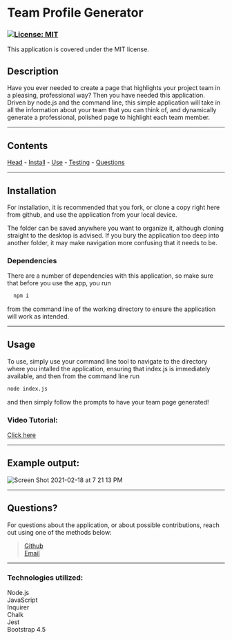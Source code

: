 # **Team Profile Generator**
 ### <a id='license'></a>[![License: MIT](https://img.shields.io/badge/License-MIT-blue.svg)](https://opensource.org/licenses/MIT)
This application is covered under the MIT license.


  ## Description

Have you ever needed to create a page that highlights your project team in a pleasing, professional way? Then you have needed this application. Driven by node.js and the command line, this simple application will take in all the information about your team that you can think of, and dynamically generate a professional, polished page to highlight each team member. 

 
  ---

  Contents
---
 [Head](#head) - [Install](#install) - [Use](#usage) - [Testing](#testing) - [Questions](#questions)

  ---
## <a id="install"></a> Installation

For installation, it is recommended that you fork, or clone a copy right here from github, and use the application from your local device.

The folder can be saved anywhere you want to organize it, although cloning straight to the desktop is advised. 
If you bury the application too deep into another folder, it may make navigation more confusing that it needs to be.



### **Dependencies**

There are a number of dependencies with this application, so make sure that before you use the app, you run 
```bash
  npm i
```
from the command line of the working directory to ensure the application will work as intended. 

  ---
## <a id="usage"></a> Usage

To use, simply use your command line tool to navigate to the directory where you intalled the application, ensuring that index.js is immediately available, and then from the command line run   
```bash
node index.js
```   
and then simply follow the prompts to have your team page generated!

### Video Tutorial: 
  [Click here](https://drive.google.com/file/d/1Je8km_Q7KigayHc3BKck9CCwqcis5saJ/view)

---

## Example output:

![Screen Shot 2021-02-18 at 7 21 13 PM](https://user-images.githubusercontent.com/65474893/108443554-a05d8180-721e-11eb-90a3-eecef82beff0.png)


  
  ---
## <a id='questions'></a> Questions?

For questions about the application, or about possible contributions, reach out using one of the methods below:   

> [Github](https://github.com/Keaton-Brewster)  
[Email](mailto:keatonbrewsterdev@gmail.com)

  ---
### Technologies utilized:
Node.js	  
JavaScript  
Inquirer	  
Chalk	  
Jest  
Bootstrap 4.5

